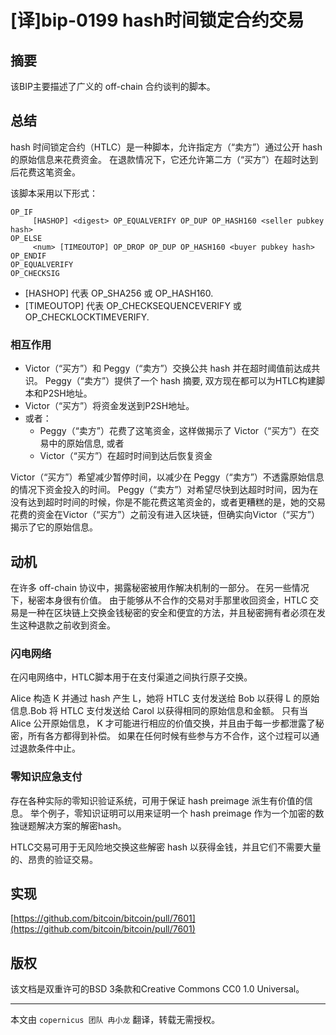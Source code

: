# [译]bip-0199 hash时间锁定合约交易

## 摘要

该BIP主要描述了广义的 off-chain 合约谈判的脚本。

## 总结

hash 时间锁定合约（HTLC）是一种脚本，允许指定方（“卖方”）通过公开 hash 的原始信息来花费资金。 在退款情况下，它还允许第二方（“买方”）在超时达到后花费这笔资金。

该脚本采用以下形式：

```
OP_IF
     [HASHOP] <digest> OP_EQUALVERIFY OP_DUP OP_HASH160 <seller pubkey hash>            
OP_ELSE
     <num> [TIMEOUTOP] OP_DROP OP_DUP OP_HASH160 <buyer pubkey hash>
OP_ENDIF
OP_EQUALVERIFY
OP_CHECKSIG
```

* [HASHOP] 代表 OP_SHA256 或 OP_HASH160.
* [TIMEOUTOP] 代表 OP_CHECKSEQUENCEVERIFY 或 OP_CHECKLOCKTIMEVERIFY.

### 相互作用

* Victor（“买方”）和 Peggy（“卖方”）交换公共 hash 并在超时阈值前达成共识。 Peggy（“卖方”）提供了一个 hash 摘要, 双方现在都可以为HTLC构建脚本和P2SH地址。
* Victor（“买方”）将资金发送到P2SH地址。
* 或者：
	* 	Peggy（“卖方”）花费了这笔资金，这样做揭示了 Victor（“买方”）在交易中的原始信息, 或者
	*  Victor（“买方”）在超时时间到达后恢复资金

Victor（“买方”）希望减少暂停时间，以减少在	Peggy（“卖方”）不透露原始信息的情况下资金投入的时间。 Peggy（“卖方”）对希望尽快到达超时时间，因为在没有达到超时时间的时候，你是不能花费这笔资金的，或者更糟糕的是，她的交易花费的资金在Victor（“买方”）之前没有进入区块链，但确实向Victor（“买方”）揭示了它的原始信息。

## 动机

在许多 off-chain 协议中，揭露秘密被用作解决机制的一部分。 在另一些情况下，秘密本身很有价值。 由于能够从不合作的交易对手那里收回资金，HTLC 交易是一种在区块链上交换金钱秘密的安全和便宜的方法，并且秘密拥有者必须在发生这种退款之前收到资金。

### 闪电网络

在闪电网络中，HTLC脚本用于在支付渠道之间执行原子交换。

Alice 构造 K 并通过 hash 产生 L，她将 HTLC 支付发送给 Bob 以获得 L 的原始信息.Bob 将 HTLC 支付发送给 Carol 以获得相同的原始信息和金额。 只有当 Alice 公开原始信息， K 才可能进行相应的价值交换，并且由于每一步都泄露了秘密，所有各方都得到补偿。 如果在任何时候有些参与方不合作，这个过程可以通过退款条件中止。

### 零知识应急支付

存在各种实际的零知识验证系统，可用于保证 hash preimage 派生有价值的信息。 举个例子，零知识证明可以用来证明一个 hash preimage 作为一个加密的数独谜题解决方案的解密hash。 

HTLC交易可用于无风险地交换这些解密 hash 以获得金钱，并且它们不需要大量的、昂贵的验证交易。

## 实现

[https://github.com/bitcoin/bitcoin/pull/7601](https://github.com/bitcoin/bitcoin/pull/7601)

## 版权

该文档是双重许可的BSD 3条款和Creative Commons CC0 1.0 Universal。

***

本文由 `copernicus 团队 冉小龙` 翻译，转载无需授权。